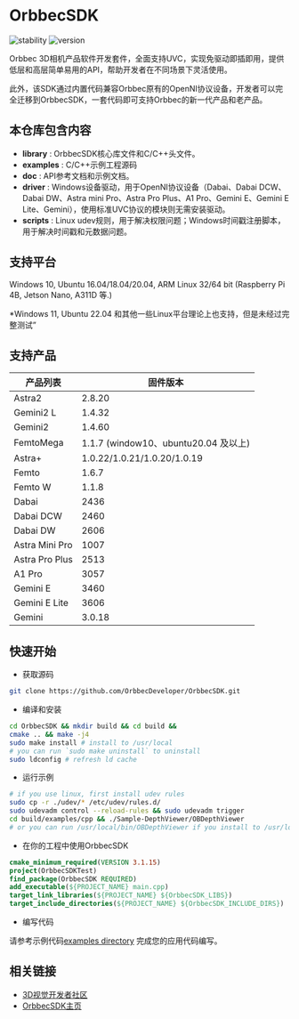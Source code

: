 # OrbbecSDK
![stability](https://img.shields.io/badge/stability-stable-green) ![version](https://img.shields.io/badge/version-1.6.3-green)

Orbbec 3D相机产品软件开发套件，全面支持UVC，实现免驱动即插即用，提供低层和高层简单易用的API，帮助开发者在不同场景下灵活使用。

此外，该SDK通过内置代码兼容Orbbec原有的OpenNI协议设备，开发者可以完全迁移到OrbbecSDK，一套代码即可支持Orbbec的新一代产品和老产品。

## 本仓库包含内容

* **library** : OrbbecSDK核心库文件和C/C++头文件。
* **examples** : C/C++示例工程源码
* **doc** : API参考文档和示例文档。
* **driver** :  Windows设备驱动，用于OpenNI协议设备（Dabai、Dabai DCW、Dabai DW、Astra mini Pro、Astra Pro Plus、A1 Pro、Gemini E、Gemini E Lite、Gemini），使用标准UVC协议的模块则无需安装驱动。
* **scripts** : Linux udev规则，用于解决权限问题；Windows时间戳注册脚本，用于解决时间戳和元数据问题。

## 支持平台

Windows 10, Ubuntu 16.04/18.04/20.04, ARM Linux 32/64 bit (Raspberry Pi 4B, Jetson Nano, A311D 等.)

*Windows 11, Ubuntu 22.04 和其他一些Linux平台理论上也支持，但是未经过完整测试”

## 支持产品

| **产品列表** | **固件版本** |
| --- | --- |
| Astra2         | 2.8.20                     |
| Gemini2 L      | 1.4.32                     |
| Gemini2        | 1.4.60                     |
| FemtoMega      | 1.1.7  (window10、ubuntu20.04 及以上)|
| Astra+         | 1.0.22/1.0.21/1.0.20/1.0.19 |
| Femto          | 1.6.7                       |
| Femto W        | 1.1.8                       |
| Dabai          | 2436                        |
| Dabai DCW      | 2460                        |
| Dabai DW       | 2606                        |
| Astra Mini Pro | 1007                        |
| Astra Pro Plus | 2513                        |
| A1 Pro         | 3057                        |
| Gemini E       | 3460                        |
| Gemini E Lite  | 3606                        |
| Gemini         | 3.0.18                      |

## 快速开始

* 获取源码

```bash
git clone https://github.com/OrbbecDeveloper/OrbbecSDK.git
```

* 编译和安装

```bash
cd OrbbecSDK && mkdir build && cd build &&
cmake .. && make -j4
sudo make install # install to /usr/local
# you can run `sudo make uninstall` to uninstall
sudo ldconfig # refresh ld cache
```

* 运行示例

```bash
# if you use linux, first install udev rules
sudo cp -r ./udev/* /etc/udev/rules.d/
sudo udevadm control --reload-rules && sudo udevadm trigger
cd build/examples/cpp && ./Sample-DepthViewer/OBDepthViewer
# or you can run /usr/local/bin/OBDepthViewer if you install to /usr/local
```

* 在你的工程中使用OrbbecSDK

```cmake
cmake_minimum_required(VERSION 3.1.15)
project(OrbbecSDKTest)
find_package(OrbbecSDK REQUIRED)
add_executable(${PROJECT_NAME} main.cpp)
target_link_libraries(${PROJECT_NAME} ${OrbbecSDK_LIBS})
target_include_directories(${PROJECT_NAME} ${OrbbecSDK_INCLUDE_DIRS})
```

* 编写代码

请参考示例代码[examples directory](examples) 完成您的应用代码编写。

## 相关链接

* [3D视觉开发者社区](https://developer.orbbec.com.cn/)
* [OrbbecSDK主页](https://developer.orbbec.com.cn/develop_details.html?id=1)

